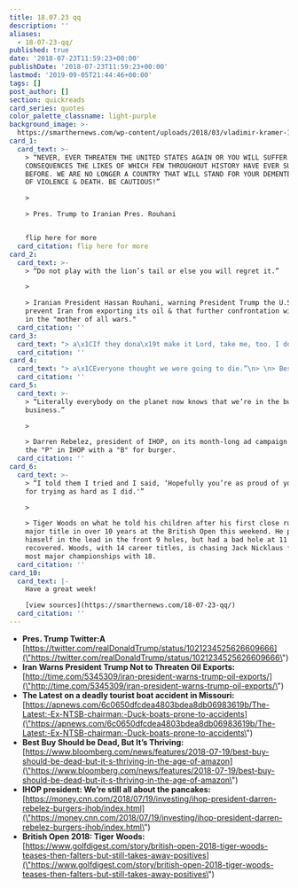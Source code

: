 ```yaml
---
title: 18.07.23 qq
description: ''
aliases:
  - 18-07-23-qq/
published: true
date: '2018-07-23T11:59:23+00:00'
publishDate: '2018-07-23T11:59:23+00:00'
lastmod: '2019-09-05T21:44:46+00:00'
tags: []
post_author: []
section: quickreads
card_series: quotes
color_palette_classname: light-purple
background_image: >-
  https://smarthernews.com/wp-content/uploads/2018/03/vladimir-kramer-145-unsplash-scaled.jpg
card_1:
  card_text: >-
    > “NEVER, EVER THREATEN THE UNITED STATES AGAIN OR YOU WILL SUFFER
    CONSEQUENCES THE LIKES OF WHICH FEW THROUGHOUT HISTORY HAVE EVER SUFFERED
    BEFORE. WE ARE NO LONGER A COUNTRY THAT WILL STAND FOR YOUR DEMENTED WORDS
    OF VIOLENCE & DEATH. BE CAUTIOUS!”

    > 

    > Pres. Trump to Iranian Pres. Rouhani


    flip here for more
  card_citation: flip here for more
card_2:
  card_text: >-
    > “Do not play with the lion’s tail or else you will regret it.”

    > 

    > Iranian President Hassan Rouhani, warning President Trump the U.S. cannot
    prevent Iran from exporting its oil & that further confrontation will result
    in the "mother of all wars."
  card_citation: ''
card_3:
  card_text: "> a\x1CIf they dona\x19t make it Lord, take me, too. I dona\x19t need to be here.a\x19a\x1D\n> \n> Tia Coleman, lost 9 members of her family, including her husband and three children - ages 9, 7 & 1 - after a duck boat capsized in a Missouri lake. An additional 8 others died. Early investigations by the NTSB found the duck boat faced near-hurricane force winds."
  card_citation: ''
card_4:
  card_text: "> a\x1CEveryone thought we were going to die.”\n> \n> Best Buy CEO Hubert Joly on how the big box retailer fought back against online competition from the likes of Amazon. The last national electronics chain is using its stores as showrooms & in-home personal advisors to help customers with questions and purchases."
  card_citation: ''
card_5:
  card_text: >-
    > “Literally everybody on the planet now knows that we’re in the burger
    business.”

    > 

    > Darren Rebelez, president of IHOP, on its month-long ad campaign replacing
    the "P" in IHOP with a "B" for burger.
  card_citation: ''
card_6:
  card_text: >-
    > “I told them I tried and I said, ‘Hopefully you’re as proud of your pops
    for trying as hard as I did.'”

    > 

    > Tiger Woods on what he told his children after his first close run at a
    major title in over 10 years at the British Open this weekend. He put
    himself in the lead in the front 9 holes, but had a bad hole at 11 and never
    recovered. Woods, with 14 career titles, is chasing Jack Nicklaus for the
    most major championships with 18.
  card_citation: ''
card_10:
  card_text: |-
    Have a great week!

    [view sources](https://smarthernews.com/18-07-23-qq/)
  card_citation: ''
---
```

*   **Pres. Trump Twitter:A**  
    [https://twitter.com/realDonaldTrump/status/1021234525626609666](\"https://twitter.com/realDonaldTrump/status/1021234525626609666\")
*   **Iran Warns President Trump Not to Threaten Oil Exports:**  
    [http://time.com/5345309/iran-president-warns-trump-oil-exports/](\"http://time.com/5345309/iran-president-warns-trump-oil-exports/\")
*   **The Latest on a deadly tourist boat accident in Missouri:**  
    [https://apnews.com/6c0650dfcdea4803bdea8db06983619b/The-Latest:-Ex-NTSB-chairman:-Duck-boats-prone-to-accidents](\"https://apnews.com/6c0650dfcdea4803bdea8db06983619b/The-Latest:-Ex-NTSB-chairman:-Duck-boats-prone-to-accidents\")
*   **Best Buy Should be Dead, But It’s Thriving:**  
    [https://www.bloomberg.com/news/features/2018-07-19/best-buy-should-be-dead-but-it-s-thriving-in-the-age-of-amazon](\"https://www.bloomberg.com/news/features/2018-07-19/best-buy-should-be-dead-but-it-s-thriving-in-the-age-of-amazon\")
*   **IHOP president: We’re still all about the pancakes:** [https://money.cnn.com/2018/07/19/investing/ihop-president-darren-rebelez-burgers-ihob/index.html](\"https://money.cnn.com/2018/07/19/investing/ihop-president-darren-rebelez-burgers-ihob/index.html\")
*   **British Open 2018: Tiger Woods:**  
    [https://www.golfdigest.com/story/british-open-2018-tiger-woods-teases-then-falters-but-still-takes-away-positives](\"https://www.golfdigest.com/story/british-open-2018-tiger-woods-teases-then-falters-but-still-takes-away-positives\")
